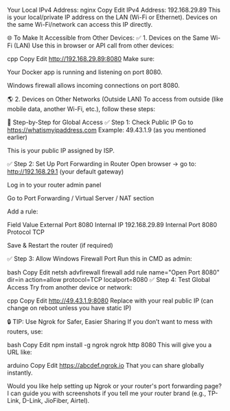 Your Local IPv4 Address:
nginx
Copy
Edit
IPv4 Address: 192.168.29.89
This is your local/private IP address on the LAN (Wi-Fi or Ethernet). Devices on the same Wi-Fi/network can access this IP directly.

🌐 To Make It Accessible from Other Devices:
✅ 1. Devices on the Same Wi-Fi (LAN)
Use this in browser or API call from other devices:

cpp
Copy
Edit
http://192.168.29.89:8080
Make sure:

Your Docker app is running and listening on port 8080.

Windows firewall allows incoming connections on port 8080.

🌎 2. Devices on Other Networks (Outside LAN)
To access from outside (like mobile data, another Wi-Fi, etc.), follow these steps:

🔧 Step-by-Step for Global Access
✅ Step 1: Check Public IP
Go to https://whatismyipaddress.com
Example: 49.43.1.9 (as you mentioned earlier)

This is your public IP assigned by ISP.

✅ Step 2: Set Up Port Forwarding in Router
Open browser → go to: http://192.168.29.1 (your default gateway)

Log in to your router admin panel

Go to Port Forwarding / Virtual Server / NAT section

Add a rule:

Field	Value
External Port	8080
Internal IP	192.168.29.89
Internal Port	8080
Protocol	TCP

Save & Restart the router (if required)

✅ Step 3: Allow Windows Firewall Port
Run this in CMD as admin:

bash
Copy
Edit
netsh advfirewall firewall add rule name="Open Port 8080" dir=in action=allow protocol=TCP localport=8080
✅ Step 4: Test Global Access
Try from another device or network:

cpp
Copy
Edit
http://49.43.1.9:8080
Replace with your real public IP (can change on reboot unless you have static IP)

🔒 TIP: Use Ngrok for Safer, Easier Sharing
If you don’t want to mess with routers, use:

bash
Copy
Edit
npm install -g ngrok
ngrok http 8080
This will give you a URL like:

arduino
Copy
Edit
https://abcdef.ngrok.io
That you can share globally instantly.

Would you like help setting up Ngrok or your router's port forwarding page? I can guide you with screenshots if you tell me your router brand (e.g., TP-Link, D-Link, JioFiber, Airtel).
